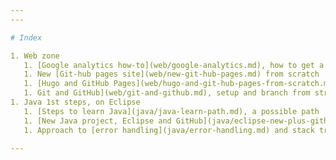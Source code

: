 ```yaml
---
---

# Index

1. Web zone
   1. [Google analytics how-to](web/google-analytics.md), how to get a new ID
   1. New [Git-hub pages site](web/new-git-hub-pages.md) from scratch
   1. [Hugo and GitHub Pages](web/hugo-and-git-hub-pages-from-scratch.md) from scratch
   1. Git and GitHub](web/git-and-github.md), setup and branch from stratch
1. Java 1st steps, on Eclipse
   1. [Steps to learn Java](java/java-learn-path.md), a possible path
   1. [New Java project, Eclipse and GitHub](java/eclipse-new-plus-github.md)
   1. Approach to [error handling](java/error-handling.md) and stack trace

---
```

